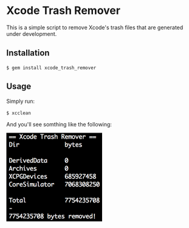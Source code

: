 # Xcode Trash Remover

This is a simple script to remove Xcode's trash files that are generated under development.

## Installation

    $ gem install xcode_trash_remover

## Usage

Simply run:

    $ xcclean

And you'll see somthing like the following:

<img src = https://raw.githubusercontent.com/FrankKair/xcode-trash-remover/master/assets/output.png width="50%" height="50%"/>
